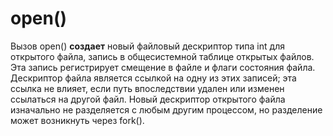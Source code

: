 # open()

Вызов open() **создает** новый файловый дескриптор типа int для открытого файла, запись в общесистемной таблице открытых файлов. 
Эта запись регистрирует смещение в файле и флаги состояния файла. 
Дескриптор файла является ссылкой на одну из этих записей; эта ссылка не влияет, если путь впоследствии удален или изменен ссылаться на другой файл. 
Новый дескриптор открытого файла изначально не разделяется с любым другим процессом, но разделение может возникнуть через fork().
